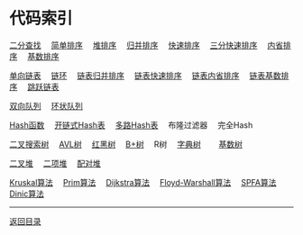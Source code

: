 # 代码索引

[二分查找](../../Array/array/search.go)　
[简单排序](../../Array/sort/BasicSort.go)　
[堆排序](../../Array/sort/HeapSort.go)　
[归并排序](../../Array/sort/MergeSort.go)　
[快速排序](../../Array/sort/QuickSort.go)　
[三分快速排序](../../Array/sort/QuickSortY.go)　
[内省排序](../../Array/sort/IntroSort.go)　
[基数排序](../../Array/sort/RadixSort.go)　

[单向链表](../../LinkedList/list/list.go)　
[链环](../../LinkedList/list/ring.go)　
[链表归并排序](../../LinkedList/sort/MergeSort.go)　
[链表快速排序](../../LinkedList/sort/QuickSort.go)　
[链表内省排序](../../LinkedList/sort/IntroSort.go)　
[链表基数排序](../../LinkedList/sort/RadixSort.go)　
[跳跃链表](../../LinkedList/skiplist/list.go)　

[双向队列](../../LinkedList/deque/deque.go)　
[环状队列](../../Array/array/queue.go)　

[Hash函数](../../HashTable/hash/hash.go)　
[开链式Hash表](../../HashTable/chained)　
[多路Hash表](../../HashTable/cuckoo)　
布隆过滤器　
完全Hash　

[二叉搜索树](../../Tree/bst/simplebst/tree.go)　
[AVL树](../../Tree/bst/avltree)　
[红黑树](../../Tree/bst/rbtree)　
[B+树](../../Tree/bptree)　
R树　
[字典树](../../Tree/trie/tree.go)　　
[基数树](../../Tree/trie/radix/tree.go)　

[二叉堆](../../Heap/binary)　
[二项堆](../../Heap/binomial)　
[配对堆](../../Heap/pairing)　

[Kruskal算法](../../Graph/span/Kruskal.go)　
[Prim算法](../../Graph/span/Prim.go)　
[Dijkstra算法](../../Graph/path/Dijkstra.go)　
[Floyd-Warshall算法](../../Graph/path/Floyd-Warshall.go)　
[SPFA算法](../../Graph/path/SPFA.go)　
[Dinic算法](../../Graph/flow)　

---
[返回目录](../index.md)